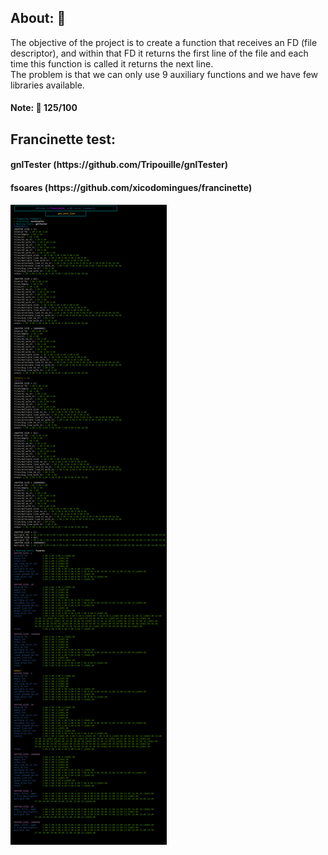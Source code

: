<h2>About: 📖</h2>
  The objective of the project is to create a function that receives an FD (file descriptor), and within that FD it returns the first line of the file and each time this function is called it returns the next line.
  <br>The problem is that we can only use 9 auxiliary functions and we have few libraries available.
  <h4>Note: 🏅 125/100 </h4>
<h2>Francinette test:</h2>
<h4>gnlTester (https://github.com/Tripouille/gnlTester)</h4>
<h4>fsoares (https://github.com/xicodomingues/francinette)</h4>
<img src="./img/teste.png">
